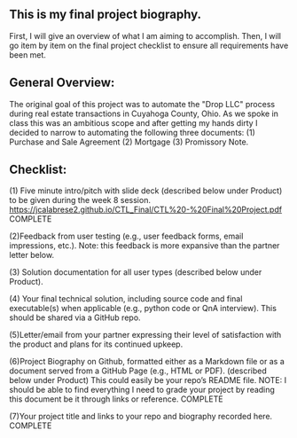 ## This is my final project biography. 

First, I will give an overview of what I am aiming to accomplish. Then, I will go item by item on the final project checklist to ensure all requirements have been met. 

## General Overview:

The original goal of this project was to automate the "Drop LLC" process during real estate transactions in Cuyahoga County, Ohio. As we spoke in class this was an ambitious scope and after getting my hands dirty I decided to narrow to automating the following three documents: (1) Purchase and Sale Agreement (2) Mortgage (3) Promissory Note. 

## Checklist:

(1) Five minute intro/pitch with slide deck (described below under Product) to be given during the week 8 session. 
https://jcalabrese2.github.io/CTL_Final/CTL%20-%20Final%20Project.pdf
COMPLETE

(2)Feedback from user testing (e.g., user feedback forms, email impressions, etc.). Note: this feedback is more expansive than the partner letter below.


(3) Solution documentation for all user types (described below under Product).


(4) Your final technical solution, including source code and final executable(s) when applicable (e.g., python code or QnA interview). This should be shared via a GitHub repo. 


(5)Letter/email from your partner expressing their level of satisfaction with the product and plans for its continued upkeep. 


(6)Project Biography on Github, formatted either as a Markdown file or as a document served from a GitHub Page (e.g., HTML or PDF). (described below under Product) This could easily be your repo’s README file. NOTE: I should be able to find everything I need to grade your project by reading this document be it through links or reference.
COMPLETE

(7)Your project title and links to your repo and biography recorded here. 
COMPLETE
